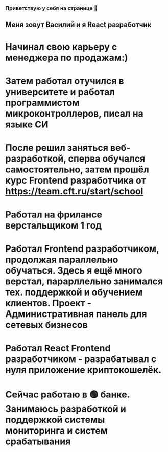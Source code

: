 ### Приветствую у себя на странице 👋

## Меня зовут Василий и я React разработчик

# Начинал свою карьеру с менеджера по продажам:)
# Затем работал отучился в университете и работал программистом микроконтроллеров, писал на языке СИ
# После решил заняться веб-разработкой, сперва обучался самостоятельно, затем прошёл курс Frontend разработчика от https://team.cft.ru/start/school
# Работал на фрилансе верстальщиком 1 год
# Работал Frontend разработчиком, продолжая параллельно обучаться. Здесь я ещё много верстал, парарллельно занимался тех. поддержкой и обучением клиентов. Проект - Административная панель для сетевых бизнесов
# Работал React Frontend разработчиком - разрабатывал с нуля приложение криптокошелёк.
# Сейчас работаю в 🟢 банке. Занимаюсь разработкой и поддержкой системы мониторинга и систем срабатывания
